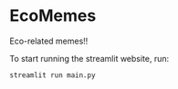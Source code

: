 # EcoMemes
Eco-related memes!!

To start running the streamlit website, run: 

```
streamlit run main.py
```
